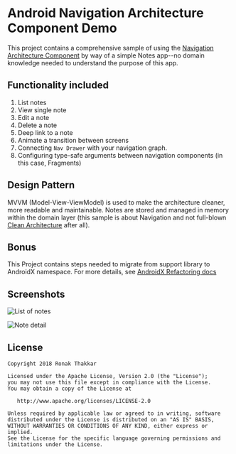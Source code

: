 # Android Navigation Architecture Component Demo

This project contains a comprehensive sample of using the [Navigation Architecture Component](https://developer.android.com/topic/libraries/architecture/navigation/) by way of a simple Notes app--no domain knowledge needed to understand the purpose of this app.

## Functionality included
1) List notes
2) View single note
3) Edit a note
4) Delete a note
5) Deep link to a note
6) Animate a transition between screens
7) Connecting `Nav Drawer` with your navigation graph.
8) Configuring type-safe arguments between navigation components (in this case, Fragments)

## Design Pattern
MVVM (Model-View-ViewModel) is used to make the architecture cleaner, more readable and maintainable. Notes are stored and managed in memory within the domain layer (this sample is about Navigation and not full-blown [Clean Architecture](https://github.com/jshvarts/ConductorMVP) after all).   

## Bonus
This Project contains steps needed to migrate from support library to AndroidX namespace. For more details, see [AndroidX Refactoring docs](https://developer.android.com/topic/libraries/support-library/refactor)

## Screenshots

![List of notes](docs/note-list.png?raw=true)

![Note detail](docs/note-detail.png?raw=true)

## License

    Copyright 2018 Ronak Thakkar

    Licensed under the Apache License, Version 2.0 (the "License");
    you may not use this file except in compliance with the License.
    You may obtain a copy of the License at

       http://www.apache.org/licenses/LICENSE-2.0

    Unless required by applicable law or agreed to in writing, software
    distributed under the License is distributed on an "AS IS" BASIS,
    WITHOUT WARRANTIES OR CONDITIONS OF ANY KIND, either express or implied.
    See the License for the specific language governing permissions and
    limitations under the License.

